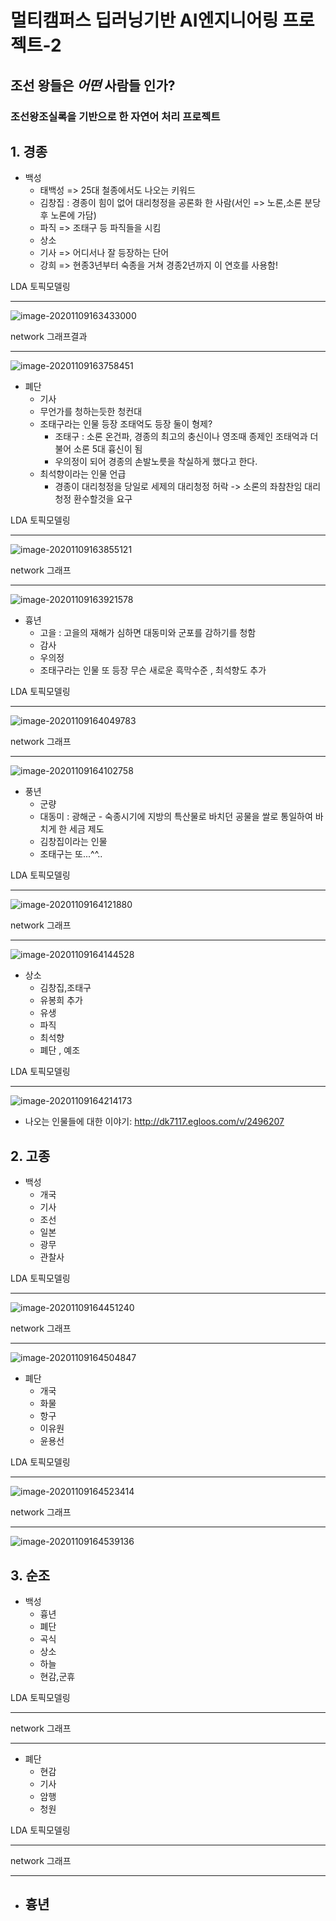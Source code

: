 # 멀티캠퍼스 딥러닝기반 AI엔지니어링 프로젝트-2

## 조선 왕들은 *어떤* 사람들 인가?

### 조선왕조실록을 기반으로 한 자연어 처리 프로젝트

## 1. 경종

- 백성
  - 태백성 => 25대 철종에서도 나오는 키워드
  - 김창집 : 경종이 힘이 없어 대리청정을 공론화 한 사람(서인 => 노론,소론 분당후 노론에 가담)
  - 파직 => 조태구 등 파직들을 시킴
  - 상소
  - 기사 => 어디서나 잘 등장하는 단어
  - 강희 => 현종3년부터 숙종을 거쳐 경종2년까지 이 연호를 사용함!

LDA 토픽모델링

***

![image-20201109163433000](C:\Users\azaza\AppData\Roaming\Typora\typora-user-images\image-20201109163433000.png)

network 그래프결과

***

![image-20201109163758451](C:\Users\azaza\AppData\Roaming\Typora\typora-user-images\image-20201109163758451.png)

- 폐단
  - 기사
  - 무언가를 청하는듯한 청컨대
  - 조태구라는 인물 등장 조태억도 등장 둘이 형제?
    - 조태구 : 소론 온건파, 경종의 최고의 충신이나 영조때 종제인 조태억과 더불어 소론 5대 흉신이 됨
    - 우의정이 되어 경종의 손발노릇을 착실하게 했다고 한다.
  - 최석향이라는 인물 언급
    - 경종이 대리청정을 당일로 세제의 대리청정 허락 -> 소론의 좌참찬임 대리청정 환수할것을 요구

LDA 토픽모델링

***

![image-20201109163855121](C:\Users\azaza\AppData\Roaming\Typora\typora-user-images\image-20201109163855121.png)

network 그래프

***

![image-20201109163921578](C:\Users\azaza\AppData\Roaming\Typora\typora-user-images\image-20201109163921578.png)

- 흉년
  - 고을 : 고을의 재해가 심하면 대동미와 군포를 감하기를 청함
  - 감사
  - 우의정
  - 조태구라는 인물 또 등장 무슨 새로운 흑막수준 , 최석향도 추가

LDA 토픽모델링

***

![image-20201109164049783](C:\Users\azaza\AppData\Roaming\Typora\typora-user-images\image-20201109164049783.png)

network 그래프

***

![image-20201109164102758](C:\Users\azaza\AppData\Roaming\Typora\typora-user-images\image-20201109164102758.png)

- 풍년
  - 군량
  - 대동미 : 광해군 - 숙종시기에 지방의 특산물로 바치던 공물을 쌀로 통일하여 바치게 한 세금 제도
  - 김창집이라는 인물
  - 조태구는 또...^^..

LDA 토픽모델링

***

![image-20201109164121880](C:\Users\azaza\AppData\Roaming\Typora\typora-user-images\image-20201109164121880.png)

network 그래프

***

![image-20201109164144528](C:\Users\azaza\AppData\Roaming\Typora\typora-user-images\image-20201109164144528.png)

- 상소
  - 김창집,조태구
  - 유봉희 추가
  - 유생
  - 파직
  - 최석향
  - 폐단 , 예조

LDA 토픽모델링

***

![image-20201109164214173](C:\Users\azaza\AppData\Roaming\Typora\typora-user-images\image-20201109164214173.png)

- 나오는 인물들에 대한 이야기: http://dk7117.egloos.com/v/2496207

## 2. 고종

- 백성
  - 개국
  - 기사
  - 조선
  - 일본
  - 광무
  - 관찰사

LDA 토픽모델링

***

![image-20201109164451240](C:\Users\azaza\AppData\Roaming\Typora\typora-user-images\image-20201109164451240.png)

network 그래프

***

![image-20201109164504847](C:\Users\azaza\AppData\Roaming\Typora\typora-user-images\image-20201109164504847.png)

- 폐단
  - 개국
  - 화물
  - 항구
  - 이유원
  - 윤용선

LDA 토픽모델링

***

![image-20201109164523414](C:\Users\azaza\AppData\Roaming\Typora\typora-user-images\image-20201109164523414.png)

network 그래프

***

![image-20201109164539136](C:\Users\azaza\AppData\Roaming\Typora\typora-user-images\image-20201109164539136.png)

## 3. 순조

- 백성
  - 흉년
  - 폐단
  - 곡식
  - 상소
  - 하늘
  - 현감,군휴

LDA 토픽모델링

***

network 그래프

***

- 폐단
  - 현감
  - 기사
  - 암행
  - 청원

LDA 토픽모델링

***

network 그래프

***

- 흉년
  - 